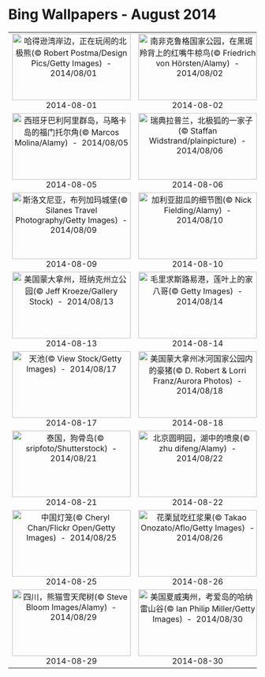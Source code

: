 # Bing Wallpapers - August 2014

| | | | |
|:-------------------------:|:-------------------------:|:-------------------------:|:-------------------------:|
| <a href="https://bing.ee123.net/img/cn/fhd/2014/08/01.jpg" target="_blank"><img src="https://bing.ee123.net/img/cn/fhd/2014/08/01.jpg" width="240" height="135" alt="哈得逊湾岸边，正在玩闹的北极熊(© Robert Postma/Design Pics/Getty Images)  -  2014/08/01" title="哈得逊湾岸边，正在玩闹的北极熊(© Robert Postma/Design Pics/Getty Images)  -  2014/08/01"></a><br>2014-08-01<br> | <a href="https://bing.ee123.net/img/cn/fhd/2014/08/02.jpg" target="_blank"><img src="https://bing.ee123.net/img/cn/fhd/2014/08/02.jpg" width="240" height="135" alt="南非克鲁格国家公园，在黑斑羚背上的红嘴牛椋鸟(© Friedrich von Hörsten/Alamy)  -  2014/08/02" title="南非克鲁格国家公园，在黑斑羚背上的红嘴牛椋鸟(© Friedrich von Hörsten/Alamy)  -  2014/08/02"></a><br>2014-08-02<br> | <a href="https://bing.ee123.net/img/cn/fhd/2014/08/03.jpg" target="_blank"><img src="https://bing.ee123.net/img/cn/fhd/2014/08/03.jpg" width="240" height="135" alt="叶片上的蜥蜴影子(© Steve Satushek/Stone/Getty Images)  -  2014/08/03" title="叶片上的蜥蜴影子(© Steve Satushek/Stone/Getty Images)  -  2014/08/03"></a><br>2014-08-03<br> | <a href="https://bing.ee123.net/img/cn/fhd/2014/08/04.jpg" target="_blank"><img src="https://bing.ee123.net/img/cn/fhd/2014/08/04.jpg" width="240" height="135" alt="金山岭长城(© View Stock/Getty Images)  -  2014/08/04" title="金山岭长城(© View Stock/Getty Images)  -  2014/08/04"></a><br>2014-08-04<br> |
| <a href="https://bing.ee123.net/img/cn/fhd/2014/08/05.jpg" target="_blank"><img src="https://bing.ee123.net/img/cn/fhd/2014/08/05.jpg" width="240" height="135" alt="西班牙巴利阿里群岛，马略卡岛的福门托尔角(© Marcos Molina/Alamy)  -  2014/08/05" title="西班牙巴利阿里群岛，马略卡岛的福门托尔角(© Marcos Molina/Alamy)  -  2014/08/05"></a><br>2014-08-05<br> | <a href="https://bing.ee123.net/img/cn/fhd/2014/08/06.jpg" target="_blank"><img src="https://bing.ee123.net/img/cn/fhd/2014/08/06.jpg" width="240" height="135" alt="瑞典拉普兰，北极狐的一家子(© Staffan Widstrand/plainpicture)  -  2014/08/06" title="瑞典拉普兰，北极狐的一家子(© Staffan Widstrand/plainpicture)  -  2014/08/06"></a><br>2014-08-06<br> | <a href="https://bing.ee123.net/img/cn/fhd/2014/08/07.jpg" target="_blank"><img src="https://bing.ee123.net/img/cn/fhd/2014/08/07.jpg" width="240" height="135" alt="北京市景山公园(© View Stock/Getty Images)  -  2014/08/07" title="北京市景山公园(© View Stock/Getty Images)  -  2014/08/07"></a><br>2014-08-07<br> | <a href="https://bing.ee123.net/img/cn/fhd/2014/08/08.jpg" target="_blank"><img src="https://bing.ee123.net/img/cn/fhd/2014/08/08.jpg" width="240" height="135" alt="狮鬃水母(© Andrey Nekrasov/Superstock)  -  2014/08/08" title="狮鬃水母(© Andrey Nekrasov/Superstock)  -  2014/08/08"></a><br>2014-08-08<br> |
| <a href="https://bing.ee123.net/img/cn/fhd/2014/08/09.jpg" target="_blank"><img src="https://bing.ee123.net/img/cn/fhd/2014/08/09.jpg" width="240" height="135" alt="斯洛文尼亚，布列加玛城堡(© Silanes Travel Photography/Getty Images)  -  2014/08/09" title="斯洛文尼亚，布列加玛城堡(© Silanes Travel Photography/Getty Images)  -  2014/08/09"></a><br>2014-08-09<br> | <a href="https://bing.ee123.net/img/cn/fhd/2014/08/10.jpg" target="_blank"><img src="https://bing.ee123.net/img/cn/fhd/2014/08/10.jpg" width="240" height="135" alt="加利亚甜瓜的细节图(© Nick Fielding/Alamy)  -  2014/08/10" title="加利亚甜瓜的细节图(© Nick Fielding/Alamy)  -  2014/08/10"></a><br>2014-08-10<br> | <a href="https://bing.ee123.net/img/cn/fhd/2014/08/11.jpg" target="_blank"><img src="https://bing.ee123.net/img/cn/fhd/2014/08/11.jpg" width="240" height="135" alt="元阳县的银河(© Nutexzles/Moment Open/Getty Images)  -  2014/08/11" title="元阳县的银河(© Nutexzles/Moment Open/Getty Images)  -  2014/08/11"></a><br>2014-08-11<br> | <a href="https://bing.ee123.net/img/cn/fhd/2014/08/12.jpg" target="_blank"><img src="https://bing.ee123.net/img/cn/fhd/2014/08/12.jpg" width="240" height="135" alt="日本常陆那珂市日立海滨公园，一群孩子走过地肤区域(© Sankei/Getty Images)  -  2014/08/12" title="日本常陆那珂市日立海滨公园，一群孩子走过地肤区域(© Sankei/Getty Images)  -  2014/08/12"></a><br>2014-08-12<br> |
| <a href="https://bing.ee123.net/img/cn/fhd/2014/08/13.jpg" target="_blank"><img src="https://bing.ee123.net/img/cn/fhd/2014/08/13.jpg" width="240" height="135" alt="美国蒙大拿州，班纳克州立公园(© Jeff Kroeze/Gallery Stock)  -  2014/08/13" title="美国蒙大拿州，班纳克州立公园(© Jeff Kroeze/Gallery Stock)  -  2014/08/13"></a><br>2014-08-13<br> | <a href="https://bing.ee123.net/img/cn/fhd/2014/08/14.jpg" target="_blank"><img src="https://bing.ee123.net/img/cn/fhd/2014/08/14.jpg" width="240" height="135" alt="毛里求斯路易港，莲叶上的家八哥(© Getty Images)  -  2014/08/14" title="毛里求斯路易港，莲叶上的家八哥(© Getty Images)  -  2014/08/14"></a><br>2014-08-14<br> | <a href="https://bing.ee123.net/img/cn/fhd/2014/08/15.jpg" target="_blank"><img src="https://bing.ee123.net/img/cn/fhd/2014/08/15.jpg" width="240" height="135" alt="印度北方邦，阿格拉古堡(© Bryan Mullennix/Corbis)  -  2014/08/15" title="印度北方邦，阿格拉古堡(© Bryan Mullennix/Corbis)  -  2014/08/15"></a><br>2014-08-15<br> | <a href="https://bing.ee123.net/img/cn/fhd/2014/08/16.jpg" target="_blank"><img src="https://bing.ee123.net/img/cn/fhd/2014/08/16.jpg" width="240" height="135" alt="澳大利亚昆士兰极北部，丹特里国家公园中被雷击的热带雨林(© Peter Adams/plainpicture)  -  2014/08/16" title="澳大利亚昆士兰极北部，丹特里国家公园中被雷击的热带雨林(© Peter Adams/plainpicture)  -  2014/08/16"></a><br>2014-08-16<br> |
| <a href="https://bing.ee123.net/img/cn/fhd/2014/08/17.jpg" target="_blank"><img src="https://bing.ee123.net/img/cn/fhd/2014/08/17.jpg" width="240" height="135" alt="天池(© View Stock/Getty Images)  -  2014/08/17" title="天池(© View Stock/Getty Images)  -  2014/08/17"></a><br>2014-08-17<br> | <a href="https://bing.ee123.net/img/cn/fhd/2014/08/18.jpg" target="_blank"><img src="https://bing.ee123.net/img/cn/fhd/2014/08/18.jpg" width="240" height="135" alt="美国蒙大拿州冰河国家公园内的豪猪(© D. Robert & Lorri Franz/Aurora Photos)  -  2014/08/18" title="美国蒙大拿州冰河国家公园内的豪猪(© D. Robert & Lorri Franz/Aurora Photos)  -  2014/08/18"></a><br>2014-08-18<br> | <a href="https://bing.ee123.net/img/cn/fhd/2014/08/19.jpg" target="_blank"><img src="https://bing.ee123.net/img/cn/fhd/2014/08/19.jpg" width="240" height="135" alt="马尔代夫群岛的环礁(© Sakis Papadopoulos/plainpicture)  -  2014/08/19" title="马尔代夫群岛的环礁(© Sakis Papadopoulos/plainpicture)  -  2014/08/19"></a><br>2014-08-19<br> | <a href="https://bing.ee123.net/img/cn/fhd/2014/08/20.jpg" target="_blank"><img src="https://bing.ee123.net/img/cn/fhd/2014/08/20.jpg" width="240" height="135" alt="加拿大贾斯珀国家公园中的骡鹿(© Robert McGouey/All Canada Photos/Corbis)  -  2014/08/20" title="加拿大贾斯珀国家公园中的骡鹿(© Robert McGouey/All Canada Photos/Corbis)  -  2014/08/20"></a><br>2014-08-20<br> |
| <a href="https://bing.ee123.net/img/cn/fhd/2014/08/21.jpg" target="_blank"><img src="https://bing.ee123.net/img/cn/fhd/2014/08/21.jpg" width="240" height="135" alt="泰国，狗骨岛(© sripfoto/Shutterstock)  -  2014/08/21" title="泰国，狗骨岛(© sripfoto/Shutterstock)  -  2014/08/21"></a><br>2014-08-21<br> | <a href="https://bing.ee123.net/img/cn/fhd/2014/08/22.jpg" target="_blank"><img src="https://bing.ee123.net/img/cn/fhd/2014/08/22.jpg" width="240" height="135" alt="北京圆明园，湖中的喷泉(© zhu difeng/Alamy)  -  2014/08/22" title="北京圆明园，湖中的喷泉(© zhu difeng/Alamy)  -  2014/08/22"></a><br>2014-08-22<br> | <a href="https://bing.ee123.net/img/cn/fhd/2014/08/23.jpg" target="_blank"><img src="https://bing.ee123.net/img/cn/fhd/2014/08/23.jpg" width="240" height="135" alt="南非西海岸国家公园，兰格班泻湖(© Peter Chadwick/Science Photo Library)  -  2014/08/23" title="南非西海岸国家公园，兰格班泻湖(© Peter Chadwick/Science Photo Library)  -  2014/08/23"></a><br>2014-08-23<br> | <a href="https://bing.ee123.net/img/cn/fhd/2014/08/24.jpg" target="_blank"><img src="https://bing.ee123.net/img/cn/fhd/2014/08/24.jpg" width="240" height="135" alt="美国加州洛杉矶郡，罂粟花和鲁冰花(© Corbis/age fotostock)  -  2014/08/24" title="美国加州洛杉矶郡，罂粟花和鲁冰花(© Corbis/age fotostock)  -  2014/08/24"></a><br>2014-08-24<br> |
| <a href="https://bing.ee123.net/img/cn/fhd/2014/08/25.jpg" target="_blank"><img src="https://bing.ee123.net/img/cn/fhd/2014/08/25.jpg" width="240" height="135" alt="中国灯笼(© Cheryl Chan/Flickr Open/Getty Images)  -  2014/08/25" title="中国灯笼(© Cheryl Chan/Flickr Open/Getty Images)  -  2014/08/25"></a><br>2014-08-25<br> | <a href="https://bing.ee123.net/img/cn/fhd/2014/08/26.jpg" target="_blank"><img src="https://bing.ee123.net/img/cn/fhd/2014/08/26.jpg" width="240" height="135" alt="花栗鼠吃红浆果(© Takao Onozato/Aflo/Getty Images)  -  2014/08/26" title="花栗鼠吃红浆果(© Takao Onozato/Aflo/Getty Images)  -  2014/08/26"></a><br>2014-08-26<br> | <a href="https://bing.ee123.net/img/cn/fhd/2014/08/27.jpg" target="_blank"><img src="https://bing.ee123.net/img/cn/fhd/2014/08/27.jpg" width="240" height="135" alt="美国，犹他州和亚利桑那州交界处的鲍威尔湖(© AirPano)  -  2014/08/27" title="美国，犹他州和亚利桑那州交界处的鲍威尔湖(© AirPano)  -  2014/08/27"></a><br>2014-08-27<br> | <a href="https://bing.ee123.net/img/cn/fhd/2014/08/28.jpg" target="_blank"><img src="https://bing.ee123.net/img/cn/fhd/2014/08/28.jpg" width="240" height="135" alt="泰国曼谷附近的水上集市小贩(© Art Wolfe/Mint Images)  -  2014/08/28" title="泰国曼谷附近的水上集市小贩(© Art Wolfe/Mint Images)  -  2014/08/28"></a><br>2014-08-28<br> |
| <a href="https://bing.ee123.net/img/cn/fhd/2014/08/29.jpg" target="_blank"><img src="https://bing.ee123.net/img/cn/fhd/2014/08/29.jpg" width="240" height="135" alt="四川，熊猫雪天爬树(© Steve Bloom Images/Alamy)  -  2014/08/29" title="四川，熊猫雪天爬树(© Steve Bloom Images/Alamy)  -  2014/08/29"></a><br>2014-08-29<br> | <a href="https://bing.ee123.net/img/cn/fhd/2014/08/30.jpg" target="_blank"><img src="https://bing.ee123.net/img/cn/fhd/2014/08/30.jpg" width="240" height="135" alt="美国夏威夷州，考爱岛的哈纳雷山谷(© Ian Philip Miller/Getty Images)  -  2014/08/30" title="美国夏威夷州，考爱岛的哈纳雷山谷(© Ian Philip Miller/Getty Images)  -  2014/08/30"></a><br>2014-08-30<br> | <a href="https://bing.ee123.net/img/cn/fhd/2014/08/31.jpg" target="_blank"><img src="https://bing.ee123.net/img/cn/fhd/2014/08/31.jpg" width="240" height="135" alt="波斯尼亚和黑塞哥维那，苏捷什卡国家公园，二战纪念碑(© Brendan van Son/Tandem Stills & Motion)  -  2014/08/31" title="波斯尼亚和黑塞哥维那，苏捷什卡国家公园，二战纪念碑(© Brendan van Son/Tandem Stills & Motion)  -  2014/08/31"></a><br>2014-08-31<br> |  |
